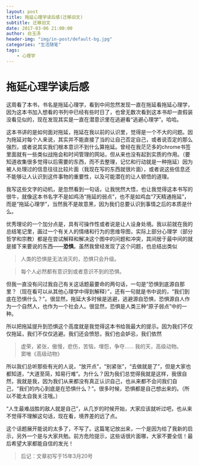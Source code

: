 ```yaml
---
layout: post
title: 拖延心理学读后感(迁移旧文)
subtitle: 迁移旧文
date: 2017-03-06 21:00:00
author: 白玉汤
header-img: "img/in-post/default-bg.jpg"
categories: "生活随笔"
tags:
    - 心理学
---
```


# 拖延心理学读后感

这周看了本书，书名是拖延心理学，看到中间忽然发现一直在拖延看拖延心理学，因为这本书加入想看的书列中已经有些时日了，也曾无数次看到这本书却一直假装没看见似的，现在发现其实是一直在潜意识里在逃避看“逃避心理学”。哈哈。

这本书讲的是如何面对拖延，拖延在我以前的认识里，觉得是一个不大的问题。因为拖延对每个人来说，其实并不能直接了当的让自己否定自己，或者说否定的那么强烈，或者说其实我们根本意识不到什么算拖延。曾经在我茫茫多的chrome书签里面就有一些类似战拖会和时间管理的网站，但从来也没有起到实质的作用。（要知道收集很多觉得以后需要的东西，而不去整理，记忆和行动就是一种拖延）因为被人处理过的信息往往比较片面（我现在写的东西就很片面），或者说这些信息还不能够让人认识到这件事物的重要性，以及可能潜在的让人顿悟的道理。

我写这些文字的动机，是忽然看到一句话，让我恍然大悟，也让我觉得这本书写的很牛，就像这本书名字不是如鸡汤“拖延的弱点”，也不是如鸡血“7天精通拖延”，而是“拖延心理学”，当然我不是故意黑，因为我们总要认识到事情之后的本质是什么。

优秀理论的一个加分点是，具有可操作性或者说是让人设身处境。我以前就在我的总结笔记里，画过一个有关人的情绪和行为的思维导图，实际上部分心理学（部分哲学和宗教）都是在尝试解释和解决这个图中的问题和冲突，其间居于最中间的就是接下来要说的东西——**恐惧**。虽然我曾经发现了这个问题，也总结出类似
> 人类的恐惧是无法消灭的，恐惧只会升级。  

> 每个人必然都有意识到或者意识不到的恐惧。

但我一直没有问过我自己有关这话题最要命的两句话，一句是“恐惧到底源自那里？（现在看可以从其他心理学中得到解释）”，还有一句就是书中说的，“我们到底在恐惧什么？”。很显然，拖延大多时候是逃避，逃避源自恐惧，恐惧源自人作为一个自然人，也作为一个社会人。很显然，恐惧是人类三种“原子弱点”中的一种。

所以把拖延提升到恐惧这个高度就是我觉得这本书给我最大的提示。因为我们不仅仅拖延，我们不仅仅逃避。我们还会愤怒，我们也会妒忌，我们依然
> 虚荣，紧张，傲慢，悲伤，苦恼，埋怨，争夺...... 我的天，高级动物。  
> 窦唯《高级动物》

所以我们总听那些有光的人说，“放开点”，“别紧张”，“去做就是了”，但是大家也都知道，“大道至简，知易行难”。为什么？因为我们总觉得我就是这样，我很自然，我就是我，因为我们从来都没有真正认识自己，也从来都不会问我们自己，“我们的内心到底是在恐惧什么？”。很多时候，恐惧都是自己想出来的。（所以不能太自我关注哦。）

“人生最难战胜的敌人就是自己”，从几岁的时候开始，大家应该就听过吧，也从来不觉得不理解这句话，现在看，境界差的远了点。

这个话题展开能说的太多了，不写了。这篇笔记放出来，一个是因为给了我新的启示，另外一个是与大家共勉。前方危险提示，这些话很片面哪，大家不要全信！最后希望大家都能自信的发光！

> 后记：文章初写于15年3月20号